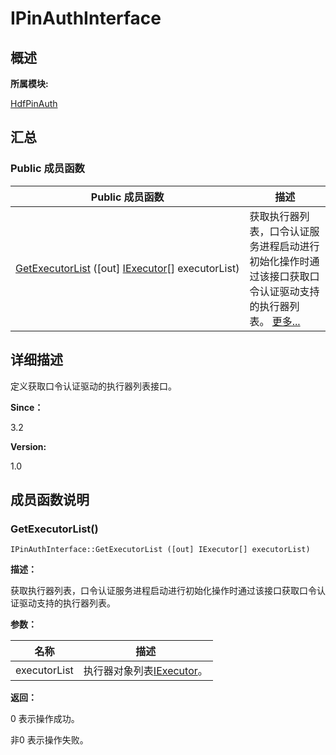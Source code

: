 # IPinAuthInterface


## **概述**

**所属模块:**

[HdfPinAuth](_hdf_pin_auth.md)


## **汇总**


### Public 成员函数

  | Public&nbsp;成员函数 | 描述 | 
| -------- | -------- |
| [GetExecutorList](#getexecutorlist)&nbsp;([out]&nbsp;[IExecutor](interface_i_executor.md)[]&nbsp;executorList) | 获取执行器列表，口令认证服务进程启动进行初始化操作时通过该接口获取口令认证驱动支持的执行器列表。&nbsp;[更多...](#getexecutorlist) | 


## **详细描述**

定义获取口令认证驱动的执行器列表接口。

**Since：**

3.2

**Version:**

1.0


## **成员函数说明**


### GetExecutorList()

  
```
IPinAuthInterface::GetExecutorList ([out] IExecutor[] executorList)
```

**描述：**

获取执行器列表，口令认证服务进程启动进行初始化操作时通过该接口获取口令认证驱动支持的执行器列表。

**参数：**

  | 名称 | 描述 | 
| -------- | -------- |
| executorList | 执行器对象列表[IExecutor](interface_i_executor.md)。 | 

**返回：**

0 表示操作成功。

非0 表示操作失败。
